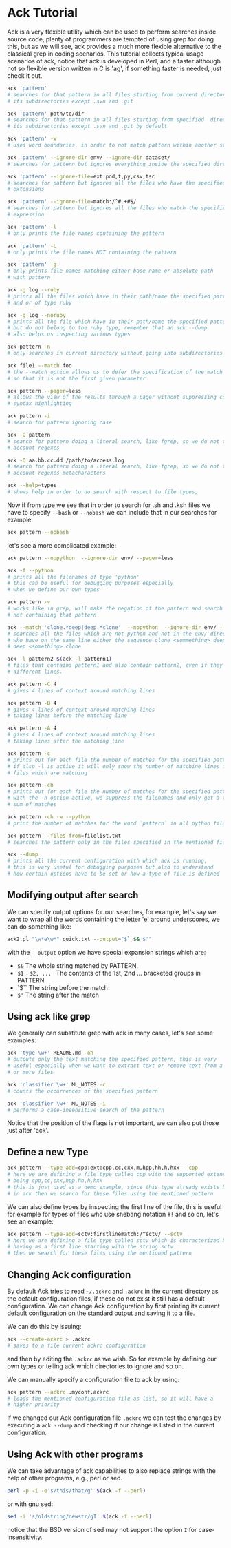 # Ack Tutorial

Ack is a very flexible utility which can be used to perform searches inside
source code, plenty of programmers are tempted of using grep for doing this, but
as we will see, ack provides a much more flexible alternative to the classical grep in coding
scenarios.
This tutorial collects typical usage scenarios of ack, notice that ack is
developed in Perl, and a faster although not so flexible version written in C is
'ag', if something faster is needed, just check it out.


```sh
ack 'pattern'
# searches for that pattern in all files starting from current directory and all
# its subdirectories except .svn and .git
```

```sh
ack 'pattern' path/to/dir
# searches for that pattern in all files starting from specified  directory and all
# its subdirectories except .svn and .git by default
```

```sh
ack 'pattern' -w 
# uses word boundaries, in order to not match pattern within another string
```

```sh
ack 'pattern' --ignore-dir env/ --ignore-dir dataset/
# searches for pattern but ignores everything inside the specified directories
```

```sh
ack 'pattern' --ignore-file=ext:pod,t,py,csv,tsc
# searches for pattern but ignores all the files who have the specified
# extensions
```

```sh
ack 'pattern' --ignore-file=match:/^#.+#$/
# searches for pattern but ignores all the files who match the specified regular
# expression
```

```sh
ack 'pattern' -l 
# only prints the file names containing the pattern
```


```sh
ack 'pattern' -L 
# only prints the file names NOT containing the pattern
```


```sh
ack 'pattern' -g 
# only prints file names matching either base name or absolute path 
# with pattern
```

```sh
ack -g log --ruby
# prints all the files which have in their path/name the specified pattern
# and or of type ruby
```

```sh
ack -g log --noruby
# prints all the file which have in their path/name the specified pattern
# but do not belong to the ruby type, remember that an ack --dump
# also helps us inspecting various types
```

```sh
ack pattern -n
# only searches in current directory without going into subdirectories
```

```sh
ack file1 --match foo
# the --match option allows us to defer the specification of the match
# so that it is not the first given parameter
```

```sh
ack pattern --pager=less
# allows the view of the results through a pager without suppressing colors and
# syntax highlighting
```

```sh
ack pattern -i 
# search for pattern ignoring case
```

```sh
ack -Q pattern 
# search for pattern doing a literal search, like fgrep, so we do not take into
# account regexes
```

```sh
ack -Q aa.bb.cc.dd /path/to/access.log
# search for pattern doing a literal search, like fgrep, so we do not take into
# account regexes metacharacters
```


```sh
ack --help=types
# shows help in order to do search with respect to file types,
```

Now if from type we see that in order to search for .sh and .ksh files
we have to specify `--bash` or `--nobash` we can include that in our searches for
example:

```sh
ack pattern --nobash
```

let's see a more complicated example:
```sh
ack pattern --nopython  --ignore-dir env/ --pager=less
```

```sh
ack -f --python
# prints all the filenames of type 'python'
# this can be useful for debugging purposes especially
# when we define our own types
```


```sh
ack pattern -v 
# works like in grep, will make the negation of the pattern and search for lines
# not containing that pattern
```



```sh
ack --match 'clone.*deep|deep.*clone'  --nopython  --ignore-dir env/ --pager=less
# searches all the files which are not python and not in the env/ directory and
# who have on the same line either the sequence clone <sommething> deep or 
# deep <something> clone
```


```sh
ack -l pattern2 $(ack -l pattern1)
# files that contains pattern1 and also contain pattern2, even if they are on
# different lines.
```


```sh
ack pattern -C 4
# gives 4 lines of context around matching lines
```

```sh
ack pattern -B 4
# gives 4 lines of context around matching lines
# taking lines before the matching line
```
```sh
ack pattern -A 4
# gives 4 lines of context around matching lines
# taking lines after the matching line
```

```sh
ack pattern -c 
# prints out for each file the number of matches for the specified pattern
# if also -l is active it will only show the number of matchine lines for
# files which are matching
```


```sh
ack pattern -ch 
# prints out for each file the number of matches for the specified pattern
# with the -h option active, we suppress the filenames and only get a total
# sum of matches
```

```sh
ack pattern -ch -w --python 
# print the number of matches for the word `pattern` in all python files
```

```sh
ack pattern --files-from=filelist.txt
# searches the pattern only in the files specified in the mentioned file
```


```sh
ack --dump
# prints all the current configuration with which ack is running,
# this is very useful for debugging purposes but also to understand
# how certain options have to be set or how a type of file is defined
```

## Modifying output after search

We can specify output options for our searches, for example, let's say we want
to wrap all the words containing the letter 'e' around underscores, we can do
something like:

```sh
ack2.pl "\w*e\w*" quick.txt --output="$`_$&_$'"
```

with the `--output` option we have special expansion strings which are:

* `$&` The whole string matched by PATTERN.
* `$1, $2, ... ` The contents of the 1st, 2nd ... bracketed groups in PATTERN
* `$\`` The string before the match
* `$'` The string after the match



## Using ack like grep

We generally can substitute grep with ack in many cases, let's see some
examples:

```sh
ack 'type \w+' README.md -oh
# outputs only the text matching the specified pattern, this is very
# useful especially when we want to extract text or remove text from a file
# or more files
```

```sh
ack 'classifier \w+' ML_NOTES -c
# counts the occurrences of the specified pattern
```

```sh
ack 'classifier \w+' ML_NOTES -i
# performs a case-insensitive search of the pattern
```

Notice that the position of the flags is not important, we can also put those
just after 'ack'.


## Define a new Type

```sh
ack pattern --type-add=cpp:ext:cpp,cc,cxx,m,hpp,hh,h,hxx --cpp
# here we are defining a file type called cpp with the supported extensions
# being cpp,cc,cxx,hpp,hh,h,hxx
# this is just used as a demo example, since this type already exists by default
# in ack then we search for these files using the mentioned pattern
```


We can also define types by inspecting the first line of the file, this is
useful for example for types of files who use shebang notation `#!` and so on,
let's see an example:

```sh
ack pattern --type-add=sctv:firstlinematch:/^sctv/ --sctv
# here we are defining a file type called sctv which is characterized by files
# having as a first line starting with the string sctv
# then we search for these files using the mentioned pattern
```

## Changing Ack configuration

By default Ack tries to read `~/.ackrc` and `.ackrc` in the current directory 
as the default configuration files, if these do not exist it still has a
default configuration.  We can change Ack configuration by first printing 
its current default configuration on the standard output and saving it 
to a file.

We can do this by issuing:
```sh
ack --create-ackrc > .ackrc
# saves to a file current ackrc configuration
```

and then by editing the `.ackrc` as we wish. 
So for example by defining our own types or telling ack which directories 
to ignore and so on.


We can manually specify a configuration file to ack by using:
```sh
ack pattern --ackrc .myconf.ackrc
# loads the mentioned configuration file as last, so it will have a 
# higher priority
```

If we changed our Ack configuration file `.ackrc` we can test the changes by
executing a `ack --dump` and checking if our change is listed in the current
configuration.


## Using Ack with other programs

We can take advantage of ack capabilities to also replace strings with the help
of other programs, e.g., perl or sed.


```sh
perl -p -i -e's/this/that/g' $(ack -f --perl)
```

or with gnu sed:

```sh
sed -i 's/oldstring/newstr/gI' $(ack -f --perl)
```

notice that the BSD version of sed may not support the option `I` for
case-insensitivity.

